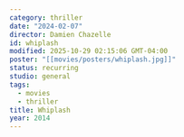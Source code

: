 ```yaml
---
category: thriller
date: "2024-02-07"
director: Damien Chazelle
id: whiplash
modified: 2025-10-29 02:15:06 GMT-04:00
poster: "[[movies/posters/whiplash.jpg]]"
status: recurring
studio: general
tags:
  - movies
  - thriller
title: Whiplash
year: 2014
---
```

